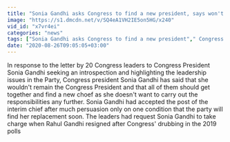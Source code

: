 ```yaml
---
title: "Sonia Gandhi asks Congress to find a new president, says won't remain the president Oneindia News"
image: "https://s1.dmcdn.net/v/SQ4eA1VH2IE5on5HG/x240"
vid_id: "x7vr4ei"
categories: "news"
tags: ["Sonia Gandhi asks Congress to find a new president"," Congress President Sonia Gandhi "," Congress"]
date: "2020-08-26T09:05:05+03:00"
---
```

In response to the letter by 20 Congress leaders to Congress President Sonia Gandhi seeking an introspection and highlighting the leadership issues in the Party, Congress president Sonia Gandhi has said that she wouldn't remain the Congress President and that all of them should get together and find a new choef as she doesn't want to carry out the responsibilities any further. Sonia Gandhi had accepted the post of the interim chief after much persuasion only on one condition that the party will find her replacement soon. The leaders had request Sonia Gandhi to take charge when Rahul Gandhi resigned after Congress' drubbing in the 2019 polls
